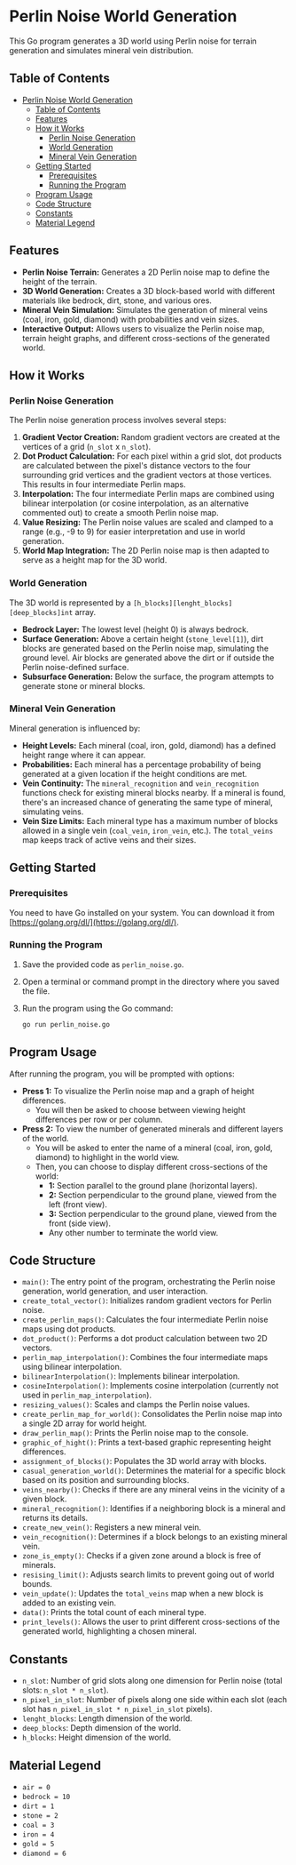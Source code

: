# Perlin Noise World Generation

This Go program generates a 3D world using Perlin noise for terrain generation and simulates mineral vein distribution.

## Table of Contents

- [Perlin Noise World Generation](#perlin-noise-world-generation)
  - [Table of Contents](#table-of-contents)
  - [Features](#features)
  - [How it Works](#how-it-works)
    - [Perlin Noise Generation](#perlin-noise-generation)
    - [World Generation](#world-generation)
    - [Mineral Vein Generation](#mineral-vein-generation)
  - [Getting Started](#getting-started)
    - [Prerequisites](#prerequisites)
    - [Running the Program](#running-the-program)
  - [Program Usage](#program-usage)
  - [Code Structure](#code-structure)
  - [Constants](#constants)
  - [Material Legend](#material-legend)

## Features

* **Perlin Noise Terrain:** Generates a 2D Perlin noise map to define the height of the terrain.
* **3D World Generation:** Creates a 3D block-based world with different materials like bedrock, dirt, stone, and various ores.
* **Mineral Vein Simulation:** Simulates the generation of mineral veins (coal, iron, gold, diamond) with probabilities and vein sizes.
* **Interactive Output:** Allows users to visualize the Perlin noise map, terrain height graphs, and different cross-sections of the generated world.

## How it Works

### Perlin Noise Generation

The Perlin noise generation process involves several steps:

1.  **Gradient Vector Creation:** Random gradient vectors are created at the vertices of a grid (`n_slot` x `n_slot`).
2.  **Dot Product Calculation:** For each pixel within a grid slot, dot products are calculated between the pixel's distance vectors to the four surrounding grid vertices and the gradient vectors at those vertices. This results in four intermediate Perlin maps.
3.  **Interpolation:** The four intermediate Perlin maps are combined using bilinear interpolation (or cosine interpolation, as an alternative commented out) to create a smooth Perlin noise map.
4.  **Value Resizing:** The Perlin noise values are scaled and clamped to a range (e.g., -9 to 9) for easier interpretation and use in world generation.
5.  **World Map Integration:** The 2D Perlin noise map is then adapted to serve as a height map for the 3D world.

### World Generation

The 3D world is represented by a `[h_blocks][lenght_blocks][deep_blocks]int` array.
* **Bedrock Layer:** The lowest level (height 0) is always bedrock.
* **Surface Generation:** Above a certain height (`stone_level[1]`), dirt blocks are generated based on the Perlin noise map, simulating the ground level. Air blocks are generated above the dirt or if outside the Perlin noise-defined surface.
* **Subsurface Generation:** Below the surface, the program attempts to generate stone or mineral blocks.

### Mineral Vein Generation

Mineral generation is influenced by:
* **Height Levels:** Each mineral (coal, iron, gold, diamond) has a defined height range where it can appear.
* **Probabilities:** Each mineral has a percentage probability of being generated at a given location if the height conditions are met.
* **Vein Continuity:** The `mineral_recognition` and `vein_recognition` functions check for existing mineral blocks nearby. If a mineral is found, there's an increased chance of generating the same type of mineral, simulating veins.
* **Vein Size Limits:** Each mineral type has a maximum number of blocks allowed in a single vein (`coal_vein`, `iron_vein`, etc.). The `total_veins` map keeps track of active veins and their sizes.

## Getting Started

### Prerequisites

You need to have Go installed on your system. You can download it from [https://golang.org/dl/](https://golang.org/dl/).

### Running the Program

1.  Save the provided code as `perlin_noise.go`.
2.  Open a terminal or command prompt in the directory where you saved the file.
3.  Run the program using the Go command:

    ```bash
    go run perlin_noise.go
    ```

## Program Usage

After running the program, you will be prompted with options:

* **Press 1:** To visualize the Perlin noise map and a graph of height differences.
    * You will then be asked to choose between viewing height differences per row or per column.
* **Press 2:** To view the number of generated minerals and different layers of the world.
    * You will be asked to enter the name of a mineral (coal, iron, gold, diamond) to highlight in the world view.
    * Then, you can choose to display different cross-sections of the world:
        * **1:** Section parallel to the ground plane (horizontal layers).
        * **2:** Section perpendicular to the ground plane, viewed from the left (front view).
        * **3:** Section perpendicular to the ground plane, viewed from the front (side view).
        * Any other number to terminate the world view.

## Code Structure

* `main()`: The entry point of the program, orchestrating the Perlin noise generation, world generation, and user interaction.
* `create_total_vector()`: Initializes random gradient vectors for Perlin noise.
* `create_perlin_maps()`: Calculates the four intermediate Perlin noise maps using dot products.
* `dot_product()`: Performs a dot product calculation between two 2D vectors.
* `perlin_map_interpolation()`: Combines the four intermediate maps using bilinear interpolation.
* `bilinearInterpolation()`: Implements bilinear interpolation.
* `cosineInterpolation()`: Implements cosine interpolation (currently not used in `perlin_map_interpolation`).
* `resizing_values()`: Scales and clamps the Perlin noise values.
* `create_perlin_map_for_world()`: Consolidates the Perlin noise map into a single 2D array for world height.
* `draw_perlin_map()`: Prints the Perlin noise map to the console.
* `graphic_of_hight()`: Prints a text-based graphic representing height differences.
* `assignment_of_blocks()`: Populates the 3D world array with blocks.
* `casual_generation_world()`: Determines the material for a specific block based on its position and surrounding blocks.
* `veins_nearby()`: Checks if there are any mineral veins in the vicinity of a given block.
* `mineral_recognition()`: Identifies if a neighboring block is a mineral and returns its details.
* `create_new_vein()`: Registers a new mineral vein.
* `vein_recognition()`: Determines if a block belongs to an existing mineral vein.
* `zone_is_empty()`: Checks if a given zone around a block is free of minerals.
* `resising_limit()`: Adjusts search limits to prevent going out of world bounds.
* `vein_update()`: Updates the `total_veins` map when a new block is added to an existing vein.
* `data()`: Prints the total count of each mineral type.
* `print_levels()`: Allows the user to print different cross-sections of the generated world, highlighting a chosen mineral.

## Constants

* `n_slot`: Number of grid slots along one dimension for Perlin noise (total slots: `n_slot * n_slot`).
* `n_pixel_in_slot`: Number of pixels along one side within each slot (each slot has `n_pixel_in_slot * n_pixel_in_slot` pixels).
* `lenght_blocks`: Length dimension of the world.
* `deep_blocks`: Depth dimension of the world.
* `h_blocks`: Height dimension of the world.

## Material Legend

* `air = 0`
* `bedrock = 10`
* `dirt = 1`
* `stone = 2`
* `coal = 3`
* `iron = 4`
* `gold = 5`
* `diamond = 6`
